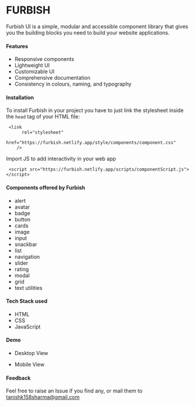 
# FURBISH 

Furbish UI is a simple, modular and accessible component library that gives you the building blocks you need to build your website applications.

#### Features

- Responsive components
- Lightweight UI
- Customizable UI
- Comprehensive documentation
- Consistency in colours, naming, and typography



#### Installation
To install Furbish in your project you have to just link the stylesheet inside the `head` tag of your HTML file:
```
 <link
      rel="stylesheet"
      href="https://furbish.netlify.app/style/components/component.css"
    />
```
Import JS to add interactivity in your web app
```
 <script src="https://furbish.netlify.app/scripts/componentScript.js"></script>
```
#### Components offered by Furbish 

- alert
- avatar
- badge
- button
- cards
- image
- input
- snackbar
- list
- navigation
- slider
- rating
- modal
- grid
- text utilities
 
 

#### Tech Stack used

- HTML
- CSS
- JavaScript

#### Demo
- Desktop View

- Mobile View


#### Feedback
Feel free to raise an Issue if you find any, or  mail them to [tanishk158sharma@gmail.com](mailto:tanishk158sharma@gmail.com)

